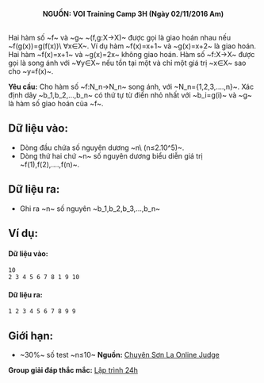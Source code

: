 **<center>NGUỒN: VOI Training Camp 3H  (Ngày 02/11/2016 Am)</center>**
<br>

Hai hàm số ~f~ và ~g~ ~(f,g:X→X)~ được gọi là giao hoán nhau nếu ~f(g(x))=g(f(x))\ ∀x∈X~. Ví dụ hàm ~f(x)=x+1~ và ~g(x)=x+2~ là giao hoán. Hai hàm ~f(x)=x+1~ và ~g(x)=2x~ không giao hoán. Hàm số ~f:X→X~ được gọi là song ánh với ~∀y∈X~ nếu tồn tại một và chỉ một giá trị ~x∈X~ sao cho ~y=f(x)~.

**Yêu cầu:** Cho hàm số ~f:N_n→N_n~ song ánh, với ~N_n=\{1,2,3,….,n\}~. Xác định dãy ~b_1,b_2,…,b_n~ có thứ tự từ điển nhỏ nhất với ~b_i=g(i)~ và ~g~ là hàm số giao hoán của ~f~.

## Dữ liệu vào:
- Dòng đầu chứa số nguyên dương ~n\ (n≤2.10^5)~. 
- Dòng thứ hai chứ ~n~ số nguyên dương biểu diễn giá trị ~f(1),f(2),….,f(n)~.

## Dữ liệu ra:
- Ghi ra ~n~ số nguyên ~b_1,b_2,b_3,…,b_n~

## Ví dụ:
#### Dữ liệu vào:
```
10
2 3 4 5 6 7 8 1 9 10
```

#### Dữ liệu ra:
```
1 2 3 4 5 6 7 8 9 9
```

## Giới hạn:
- ~30\%~ số test ~n≤10~
**Nguồn:** [Chuyên Sơn La Online Judge](http://csloj.ddns.net/)

**Group giải đáp thắc mắc:** [Lập trình 24h](https://www.facebook.com/groups/1386904321519984)